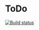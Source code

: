 # ToDo

[![Build status](https://ci.appveyor.com/api/projects/status/srskdnlb2djhvkxj?svg=true)](https://ci.appveyor.com/project/Kiraradi/todo)